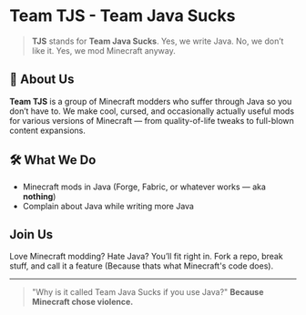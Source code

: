 # Team TJS - Team Java Sucks

> **TJS** stands for **Team Java Sucks**.
> Yes, we write Java. No, we don’t like it. Yes, we mod Minecraft anyway.

## 🧱 About Us

**Team TJS** is a group of Minecraft modders who suffer through Java so you don’t have to.
We make cool, cursed, and occasionally actually useful mods for various versions of Minecraft — from quality-of-life tweaks to full-blown content expansions.

## 🛠 What We Do

- Minecraft mods in Java (Forge, Fabric, or whatever works — aka **nothing**)
- Complain about Java while writing more Java

## Join Us

Love Minecraft modding? Hate Java? You’ll fit right in. Fork a repo, break stuff, and call it a feature (Because thats what Minecraft's code does).

---

> "Why is it called Team Java Sucks if you use Java?" 
> **Because Minecraft chose violence.**

